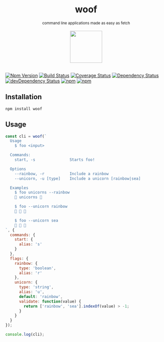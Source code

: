 <div align="center">
  <h1>woof</h1>
  <small>command line applications made as easy as fetch</small>
  <br/>
  <br/>
  <img height="100px" src="./docs/woof.svg"/>
  <br/>
  <br/>
</div>

[![Npm Version](https://img.shields.io/npm/v/woof.svg)](https://www.npmjs.com/package/woof)
[![Build Status](https://travis-ci.org/gabrielcsapo/woof.svg?branch=master)](https://travis-ci.org/gabrielcsapo/woof)
[![Coverage Status](https://lcov-server.gabrielcsapo.com/badge/github%2Ecom/gabrielcsapo/woof.svg)](https://lcov-server.gabrielcsapo.com/coverage/github%2Ecom/gabrielcsapo/woof)
[![Dependency Status](https://starbuck.gabrielcsapo.com/badge/github/gabrielcsapo/woof/status.svg)](https://starbuck.gabrielcsapo.com/github/gabrielcsapo/woof)
[![devDependency Status](https://starbuck.gabrielcsapo.com/badge/github/gabrielcsapo/woof/dev-status.svg)](https://starbuck.gabrielcsapo.com/github/gabrielcsapo/woof#info=devDependencies)
[![npm](https://img.shields.io/npm/dt/woof.svg)]()
[![npm](https://img.shields.io/npm/dm/woof.svg)]()

## Installation

```
npm install woof
```

## Usage

```javascript
const cli = woof(`
  Usage
    $ foo <input>

  Commands:
    start, -s               Starts foo!

  Options
    --rainbow, -r           Include a rainbow
    --unicorn, -u [type]    Include a unicorn [rainbow|sea]

  Examples
    $ foo unicorns --rainbow
    🌈 unicorns 🌈

    $ foo --unicorn rainbow
    🌈 🦄 🌈

    $ foo --unicorn sea
    🌊 🦄 🌊
`, {
  commands: {
    start: {
      alias: 's'
    }
  },
  flags: {
    rainbow: {
      type: 'boolean',
      alias: 'r'
    },
    unicorn: {
      type: 'string',
      alias: 'u',
      default: 'rainbow',
      validate: function(value) {
        return ['rainbow', 'sea'].indexOf(value) > -1;
      }
    }
  }
});

console.log(cli);
```
